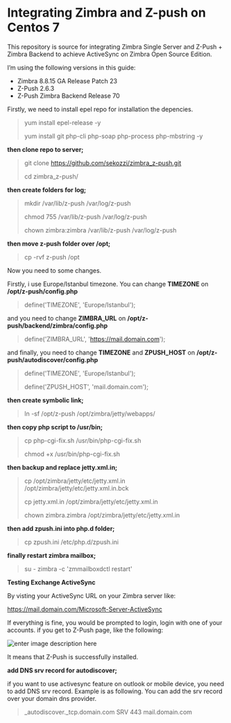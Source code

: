 # Integrating Zimbra and Z-push on Centos 7
This repository is source for integrating Zimbra Single Server and Z-Push + Zimbra Backend to achieve ActiveSync on Zimbra Open Source Edition.

I’m using the following versions in this guide:
- Zimbra 8.8.15 GA Release Patch 23
- Z-Push 2.6.3
- Z-Push Zimbra Backend Release 70

Firstly, we need to install epel repo for installation the depencies.

> yum install epel-release -y
> 
> yum install git php-cli php-soap php-process php-mbstring -y

**then clone repo to server;**

> git clone https://github.com/sekozzi/zimbra_z-push.git
> 
> cd zimbra_z-push/


**then create folders for log;**

> mkdir /var/lib/z-push /var/log/z-push
> 
> chmod 755 /var/lib/z-push /var/log/z-push
> 
> chown zimbra:zimbra /var/lib/z-push /var/log/z-push

**then move z-push folder over /opt;**

> cp -rvf z-push /opt

Now you need to some changes. 

Firstly, i use Europe/Istanbul timezone. You can change **TIMEZONE** on **/opt/z-push/config.php**

> define('TIMEZONE', 'Europe/Istanbul');

and you need to change **ZIMBRA_URL** on **/opt/z-push/backend/zimbra/config.php**

> define('ZIMBRA_URL', 'https://mail.domain.com');

and finally, you need to change **TIMEZONE** and **ZPUSH_HOST** on **/opt/z-push/autodiscover/config.php**

> define('TIMEZONE', 'Europe/Istanbul');
> 
> define('ZPUSH_HOST', 'mail.domain.com');


**then create symbolic link;**

> ln -sf /opt/z-push /opt/zimbra/jetty/webapps/

**then copy php script to /usr/bin;**

> cp php-cgi-fix.sh /usr/bin/php-cgi-fix.sh
> 
> chmod +x /usr/bin/php-cgi-fix.sh

**then backup and replace jetty.xml.in;**

> cp /opt/zimbra/jetty/etc/jetty.xml.in /opt/zimbra/jetty/etc/jetty.xml.in.bck
> 
> cp jetty.xml.in /opt/zimbra/jetty/etc/jetty.xml.in
> 
> chown zimbra.zimbra /opt/zimbra/jetty/etc/jetty.xml.in

**then add zpush.ini into php.d folder;**

> cp zpush.ini /etc/php.d/zpush.ini

**finally restart zimbra mailbox;**

> su - zimbra -c 'zmmailboxdctl restart'

**Testing Exchange ActiveSync**

By visting your ActiveSync URL on your Zimbra server like:

https://mail.domain.com/Microsoft-Server-ActiveSync

If everything is fine, you would be prompted to login, login with one of your accounts. if you get to Z-Push page, like the following:

![enter image description here](https://www.linkpicture.com/q/z-push-ss.jpg)

It means that Z-Push is successfully installed.


**add DNS srv record for autodiscover;**

if you want to use activesync feature on outlook or mobile device, you need to add DNS srv record. Example is as following. You can add the srv record over your domain dns provider.

> _autodiscover._tcp.domain.com SRV 443 mail.domain.com







